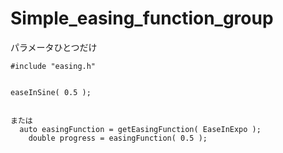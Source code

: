 # Simple_easing_function_group
パラメータひとつだけ



    #include "easing.h"
  
  
    easeInSine( 0.5 );
    
    
    または
      auto easingFunction = getEasingFunction( EaseInExpo );
        double progress = easingFunction( 0.5 );
